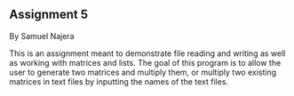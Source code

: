 ## Assignment 5
By Samuel Najera

This is an assignment meant to demonstrate file reading and writing as well as working with matrices
and lists. The goal of this program is to allow the user to generate two matrices and multiply them,
or multiply two existing matrices in text files by inputting the names of the text files. 

